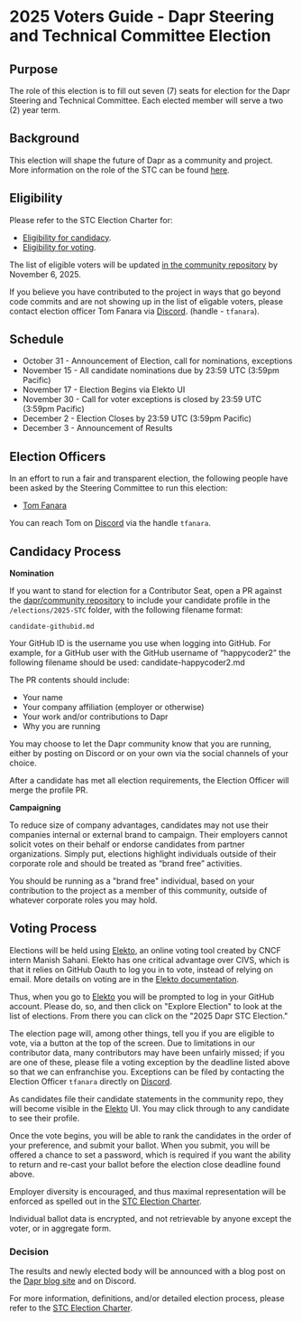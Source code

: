 # 2025 Voters Guide - Dapr Steering and Technical Committee Election

## Purpose

The role of this election is to fill out seven (7) seats for election for the Dapr Steering and Technical Committee.
Each elected member will serve a two (2) year term.  

## Background

This election will shape the future of Dapr as a community and project. More information on the role of the STC can be found [here](https://github.com/dapr/community/blob/master/steering-and-technical-committee-charter.md#charter).

## Eligibility

Please refer to the STC Election Charter for:

- [Eligibility for candidacy](https://github.com/dapr/community/blob/master/steering-and-technical-committee-charter.md#candidate-eligibility).
- [Eligibility for voting](https://github.com/dapr/community/blob/master/steering-and-technical-committee-charter.md#eligibility-to-vote).

The list of eligible voters will be updated [in the community repository](./voters.yaml) by November 6, 2025.

If you believe you have contributed to the project in ways that go beyond code commits and are not showing up in the list of eligable voters, please contact election officer Tom Fanara via [Discord](https://aka.ms/dapr-discord). (handle - `tfanara`).

## Schedule

* October 31  - Announcement of Election, call for nominations, exceptions
* November 15  - All candidate nominations due by 23:59 UTC (3:59pm Pacific)
* November 17 - Election Begins via Elekto UI
* November 30 - Call for voter exceptions is closed by 23:59 UTC (3:59pm Pacific)
* December 2 - Election Closes by 23:59 UTC (3:59pm Pacific)
* December 3 - Announcement of Results

## Election Officers

In an effort to run a fair and transparent election, the following people
have been asked by the Steering Committee to run this election:

- [Tom Fanara](https://github.com/tomfanara)

You can reach Tom on [Discord](https://aka.ms/dapr-discord) via the handle `tfanara`.

## Candidacy Process

**Nomination**

If you want to stand for election for a Contributor Seat, open a PR against the
[dapr/community repository](https://github.com/dapr/community) to include
your candidate profile in the `/elections/2025-STC` folder, with the following
filename format:

```
candidate-githubid.md
```

Your GitHub ID is the username you use when logging into GitHub. For example, for a GitHub user with the GitHub username of “happycoder2” the following filename should be used: 
candidate-happycoder2.md

The PR contents should include:

* Your name
* Your company affiliation (employer or otherwise)
* Your work and/or contributions to Dapr
* Why you are running

You may choose to let the Dapr community know that you are running, either by posting on Discord or on your own via the social channels of your choice.

After a candidate has met all election requirements, the Election Officer will
merge the profile PR.

**Campaigning**

To reduce size of company advantages, candidates may not use their companies internal or external brand to campaign. Their employers cannot solicit votes on their behalf or endorse candidates from partner organizations. Simply put, elections highlight individuals outside of their corporate role and should be treated as “brand free” activities.

You should be running as a "brand free" individual, based on your contribution
to the project as a member of this community, outside of whatever corporate
roles you may hold.

## Voting Process

Elections will be held using [Elekto](https://elekto.dev/), an online voting tool created by CNCF 
intern Manish Sahani.  Elekto has one critical advantage over CIVS, which is
that it relies on GitHub Oauth to log you in to vote, instead of relying on 
email. More details on voting are in the [Elekto documentation](https://elekto.dev/docs/).

Thus, when you go to [Elekto](https://elekto.dev/) you will be prompted to log in your GitHub account.
Please do, so, and then click on "Explore Election" to look at the list of 
elections.  From there you can click on the "2025 Dapr STC Election."

The election page will, among other things, tell you if you are eligible to vote,
via a button at the top of the screen. Due to limitations in our contributor
data, many contributors may have been unfairly missed; if you are one of these,
please file a voting exception by the deadline listed above so that we can
enfranchise you. Exceptions can be filed by contacting the Election Officer `tfanara` directly on [Discord](https://aka.ms/dapr-discord).

As candidates file their candidate statements in the community repo, they will
become visible in the [Elekto](https://elekto.dev/) UI.  You may click through to any candidate
to see their profile.

Once the vote begins, you will be able to rank the candidates in the order of
your preference, and submit your ballot.  When you submit, you will be offered
a chance to set a password, which is required if you want the ability to return
and re-cast your ballot before the election close deadline found above.

Employer diversity is encouraged, and thus maximal representation will be
enforced as spelled out in the [STC Election Charter](https://github.com/dapr/community/blob/master/steering-and-technical-committee-charter.md#composition).

Individual ballot data is encrypted, and not retrievable by 
anyone except the voter, or in aggregate form.

### Decision

The results and newly elected body will be announced with a blog post on the [Dapr blog site](https://blog.dapr.io/) and on Discord.

For more information, definitions, and/or detailed election process, please refer to
the [STC Election Charter](https://github.com/dapr/community/blob/master/steering-and-technical-committee-charter.md#election-procedure).
